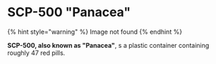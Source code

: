 # SCP-500 "Panacea"

{% hint style="warning" %}
Image not found
{% endhint %}

**SCP-500, also known as "Panacea"**, s a plastic container containing roughly 47 red pills.
